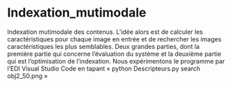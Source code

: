 # Indexation_mutimodale
Indexation mutimodale des contenus.
L’idée alors est de calculer les caractéristiques pour chaque image en entrée et de rechercher les images caractéristiques les plus semblables.
Deux grandes parties, dont la première partie qui concerne l’évaluation du système et la deuxième
partie qui est l’optimisation de l’indexation.
Nous expérimentons le programme par l’EDI Visual Studio Code en tapant « python Descripteurs.py search obj2_50.png »
